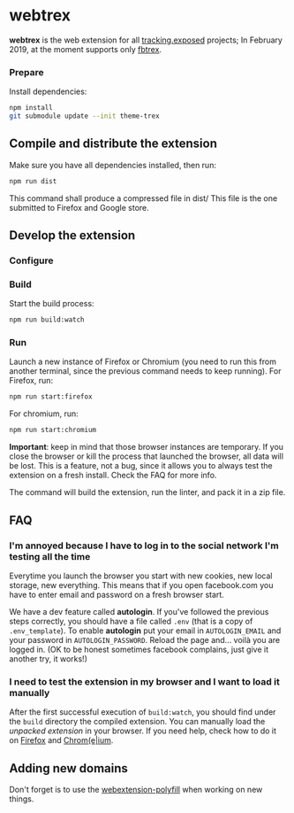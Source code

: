 # webtrex

**webtrex** is the web extension for all [tracking.exposed](https://tracking.exposed) projects; In February 2019, at the moment supports only [fbtrex](https://facebook.tracking.exposed).

### Prepare

Install dependencies:

```bash
npm install
git submodule update --init theme-trex
```
## Compile and distribute the extension

Make sure you have all dependencies installed, then run:

```bash
npm run dist
```

This command shall produce a compressed file in dist/
This file is the one submitted to Firefox and Google store.

## Develop the extension

### Configure


### Build
Start the build process:

```bash
npm run build:watch
```

### Run

Launch a new instance of Firefox or Chromium (you need to run this from another terminal, since the previous command needs to keep running). For Firefox, run:

```bash
npm run start:firefox
```

For chromium, run:

```bash
npm run start:chromium
```

**Important**: keep in mind that those browser instances are temporary. If you close the browser or kill the process that launched the browser, all data will be lost. This is a feature, not a bug, since it allows you to always test the extension on a fresh install. Check the FAQ for more info.


The command will build the extension, run the linter, and pack it in a zip file.

## FAQ

### I'm annoyed because I have to log in to the social network I'm testing all the time

Everytime you launch the browser you start with new cookies, new local storage, new everything. This means that if you open facebook.com you have to enter email and password on a fresh browser start.

We have a dev feature called **autologin**. If you've followed the previous steps correctly, you should have a file called `.env` (that is a copy of `.env_template`). To enable **autologin** put your email in `AUTOLOGIN_EMAIL` and your password in `AUTOLOGIN_PASSWORD`. Reload the page and... voilà you are logged in. (OK to be honest sometimes facebook complains, just give it another try, it works!)

### I need to test the extension in my browser and I want to load it manually

After the first successful execution of `build:watch`, you should find under the `build` directory the compiled extension. You can manually load the *unpacked extension* in your browser. If you need help, check how to do it on [Firefox](https://developer.mozilla.org/en-US/docs/Mozilla/Add-ons/WebExtensions/Your_first_WebExtension#Installing) and [Chrom(e|ium](https://developer.chrome.com/extensions/getstarted).

## Adding new domains

Don't forget is to use the [webextension-polyfill](https://github.com/mozilla/webextension-polyfill) when working on new things.
